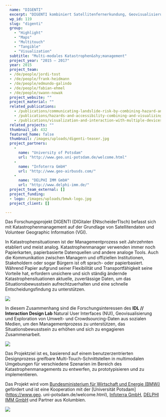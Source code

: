 ```yaml
---
  name: "DIGENTI"
  excerpt: "DIGENTI kombiniert Satellitenfernerkundung, Geovisualisierung und natürliche Interaktion in greifbaren, Multi-Touch- und multimodalen Umgebungen für das Katastrophenmanagement."
  wp_id: 119
  slug: "digenti"
  group: 
    - "Highlight"
    - "Maps"
    - "Multitouch"
    - "Tangible"
    - "Visualization"
  subtitle: "Multi-modales Katastrophen&shy;management"
  project_year: "2015 – 2017"
  year: 2015
  project_team:
  - /de/people/jordi-tost
  - /de/people/frank-heidmann
  - /de/people/edmundo-galindo
  - /de/people/fabian-ehmel
  - /de/people/swann-nowak
  project_website: ""
  project_material: ""
  related_publications: 
    - /publications/communicating-landslide-risk-by-combining-hazard-and-open-infrastructure-data-in-interactive-visualizations
    - /publications/hazards-and-accessibility-combining-and-visualizing-threat-and-open-infrastructure-data-for-disaster-management
    - /publications/visualization-and-interaction-with-multiple-devices-a-case-study-on-reachability-of-remote-areas-for-emergency-management
  related_projects: ""
  thumbnail_id: 432
  featured_home: false
  thumbnail: /images/uploads/digenti-teaser.jpg
  project_partners: 
    - 
      name: "University of Potsdam"
      url: "http://www.geo.uni-potsdam.de/welcome.html"
    - 
      name: "Infoterra GmbH"
      url: "http://www.geo-airbusds.com/"
    - 
      name: "DELPHI IMM GmbH"
      url: "http://www.delphi-imm.de/"
  project_team_external: []
  project_funding:
  - logo: /images/uploads/bmwk-logo.jpg
  project_client: []

---
```

Das Forschungsprojekt DIGENTI (DIGitaler ENtscheiderTIsch) befasst sich mit Katastrophenmanagement auf der Grundlage von Satellitendaten und Volunteer Geographic Information (VGI).

In Katastrophensituationen ist der Managementprozess seit Jahrzehnten etabliert und meist analog. Katastrophenmanager verwenden immer noch Papierkarten, papierbasierte Datenquellen und andere analoge Tools. Auch die Kommunikation zwischen Managern und offiziellen Institutionen, Stakeholdern oder sogar Bürgern ist oft sprach- oder papierbasiert. Während Papier aufgrund seiner Flexibilität und Transportfähigkeit seine Vorteile hat, erfordern unsichere und sich ständig ändernde Katastrophensituationen aktuelle, zuverlässige Daten, um das Situationsbewusstsein aufrechtzuerhalten und eine schnelle Entscheidungsfindung zu unterstützen.

![](/images/uploads/digenti-IMG_2519_02_opt.jpg)

In diesem Zusammenhang sind die Forschungsinteressen des **IDL // Interaction Design Lab** Natural User Interfaces (NUI), Geovisualisierung und Exploration von Umwelt- und Crowdsourcing-Daten aus sozialen Medien, um den Managementprozess zu unterstützen, das Situationsbewusstsein zu erhöhen und sich zu engagieren Zusammenarbeit.

![](/images/uploads/digenti-IMG_2489_02_opt.jpg)

Das Projektziel ist es, basierend auf einem benutzerzentrierten Designprozess greifbare Multi-Touch-Schnittstellen in multimodalen Umgebungen für verschiedene Szenarien im Bereich des Katastrophenmanagements zu entwerfen, zu prototypisieren und zu implementieren.

Das Projekt wird vom [Bundesministerium für Wirtschaft und Energie (BMWi)](https://www.bmwi.de/) gefördert und ist eine Kooperation mit der [Universität Potsdam](https://www.geo. uni-potsdam.de/welcome.html), [Infoterra GmbH](https://www.geo-airbusds.com/), [DELPHI IMM GmbH](https://www.delphi-imm.de/) und Partner aus Kolumbien.

![](/images/uploads/digenti-IMG_2498_02_opt.jpg)
